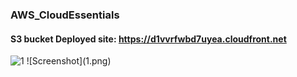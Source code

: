 ### AWS_CloudEssentials

#### S3 bucket Deployed site: https://d1vvrfwbd7uyea.cloudfront.net

<img align="" alt="1" src="../../1.png" />
![Screenshot](1.png)
